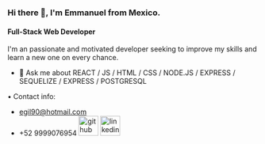 ### Hi there 👋, I'm Emmanuel from Mexico.
#### Full-Stack Web Developer


I'm an passionate and motivated developer seeking to improve my skills and learn a new one on every chance.

- 💬 Ask me about REACT / JS / HTML / CSS / NODE.JS / EXPRESS / SEQUELIZE / EXPRESS / POSTGRESQL 



• Contact info:
- egil90@hotmail.com
- +52 9999076954
[<img src='https://cdn.jsdelivr.net/npm/simple-icons@3.0.1/icons/github.svg' alt='github' height='40'>](https://github.com/EmmanuelGilh)  [<img src='https://cdn.jsdelivr.net/npm/simple-icons@3.0.1/icons/linkedin.svg' alt='linkedin' height='40'>](https://www.linkedin.com/in/https://www.linkedin.com/in/emmanuelgilh//)  
